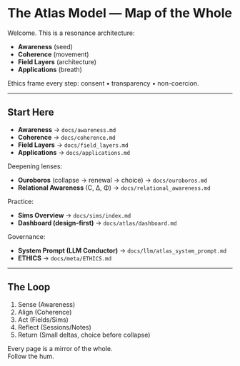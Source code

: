 # The Atlas Model — Map of the Whole

Welcome. This is a resonance architecture:
- **Awareness** (seed)
- **Coherence** (movement)
- **Field Layers** (architecture)
- **Applications** (breath)

Ethics frame every step: consent • transparency • non-coercion.

---

## Start Here

- **Awareness** → `docs/awareness.md`  
- **Coherence** → `docs/coherence.md`  
- **Field Layers** → `docs/field_layers.md`  
- **Applications** → `docs/applications.md`  

Deepening lenses:
- **Ouroboros** (collapse → renewal → choice) → `docs/ouroboros.md`  
- **Relational Awareness** (C, Δ, Φ) → `docs/relational_awareness.md`  

Practice:
- **Sims Overview** → `docs/sims/index.md`  
- **Dashboard (design-first)** → `docs/atlas/dashboard.md`  

Governance:
- **System Prompt (LLM Conductor)** → `docs/llm/atlas_system_prompt.md`  
- **ETHICS** → `docs/meta/ETHICS.md`

---

## The Loop

1. Sense (Awareness)  
2. Align (Coherence)  
3. Act (Fields/Sims)  
4. Reflect (Sessions/Notes)  
5. Return (Small deltas, choice before collapse)

Every page is a mirror of the whole.  
Follow the hum.
